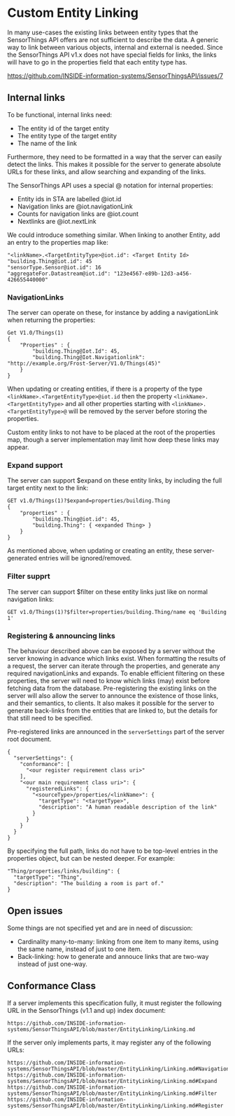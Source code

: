# Custom Entity Linking

In many use-cases the existing links between entity types that the SensorThings API offers are not sufficient to describe the data.
A generic way to link between various objects, internal and external is needed.
Since the SensorThings API v1.x does not have special fields for links, the links will have to go in the properties field that each entity type has.

https://github.com/INSIDE-information-systems/SensorThingsAPI/issues/7


## Internal links

To be functional, internal links need:
- The entity id of the target entity
- The entity type of the target entity
- The name of the link

Furthermore, they need to be formatted in a way that the server can easily detect the links.
This makes it possible for the server to generate absolute URLs for these links, and allow searching and expanding of the links.

The SensorThings API uses a special @ notation for internal properties:
- Entity ids in STA are labelled @iot.id
- Navigation links are <TargetEntityType>@iot.navigationLink
- Counts for navigation links are <TargetEntityType>@iot.count
- Nextlinks are @iot.nextLink

We could introduce something similar. When linking to another Entity, add an entry to the properties map like:

    "<linkName>.<TargetEntityType>@iot.id": <Target Entity Id>
    "building.Thing@iot.id": 45
    "sensorType.Sensor@iot.id": 16
    "aggregateFor.Datastream@iot.id": "123e4567-e89b-12d3-a456-426655440000"


### NavigationLinks

The server can operate on these, for instance by adding a navigationLink when returning the properties:

    Get V1.0/Things(1)
    {
        "Properties" : {
            "building.Thing@Iot.Id": 45,
            "building.Thing@Iot.Navigationlink": "http://example.org/Frost-Server/V1.0/Things(45)"
        }
    }

When updating or creating entities, if there is a property of the type `<linkName>.<TargetEntityType>@iot.id` then the property `<linkName>.<TargetEntityType>` and all other properties starting with `<linkName>.<TargetEntityType>@` will be removed by the server before storing the properties.

Custom entity links to not have to be placed at the root of the properties map, though a server implementation may limit how deep these links may appear.


### Expand support

The server can support $expand on these entity links, by including the full target entity next to the link:

    GET v1.0/Things(1)?$expand=properties/building.Thing
    {
        "properties" : {
            "building.Thing@iot.id": 45,
            "building.Thing": { <expanded Thing> }
        }
    }

As mentioned above, when updating or creating an entity, these server-generated entries will be ignored/removed.


### Filter supprt

The server can support $filter on these entity links just like on normal navigation links:

    GET v1.0/Things(1)?$filter=properties/building.Thing/name eq 'Building 1'


### Registering & announcing links

The behaviour described above can be exposed by a server without the server knowing in advance which links exist.
When formatting the results of a request, the server can iterate through the properties, and generate any required navigationLinks and expands.
To enable efficient filtering on these properties, the server will need to know which links (may) exist before fetching data from the database.
Pre-registering the existing links on the server will also allow the server to announce the existence of those links, and their semantics, to clients.
It also makes it possible for the server to generate back-links from the entities that are linked to, but the details for that still need to be specified.

Pre-registered links are announced in the `serverSettings` part of the server root document.

    {
      "serverSettings": {
        "conformance": [
          "<our register requirement class uri>"
        ],
        "<our main requirement class uri>": {
          "registeredLinks": {
            "<sourceType>/properties/<linkName>": {
              "targetType": "<targetType>",
              "description": "A human readable description of the link"
            }
          }
        }
      }
    }

By specifying the full path, links do not have to be top-level entries in the properties object, but can be nested deeper.
For example:

    "Thing/properties/links/building": {
      "targetType": "Thing",
      "description": "The building a room is part of."
    }


## Open issues

Some things are not specified yet and are in need of discussion:

- Cardinality many-to-many: linking from one item to many items, using the same name, instead of just to one item.
- Back-linking: how to generate and annouce links that are two-way instead of just one-way.


## Conformance Class

If a server implements this specification fully, it must register the following URL in the SensorThings (v1.1 and up) index document:

    https://github.com/INSIDE-information-systems/SensorThingsAPI/blob/master/EntityLinking/Linking.md

If the server only implements parts, it may register any of the following URLs:

    https://github.com/INSIDE-information-systems/SensorThingsAPI/blob/master/EntityLinking/Linking.md#NavigationLinks
    https://github.com/INSIDE-information-systems/SensorThingsAPI/blob/master/EntityLinking/Linking.md#Expand
    https://github.com/INSIDE-information-systems/SensorThingsAPI/blob/master/EntityLinking/Linking.md#Filter
    https://github.com/INSIDE-information-systems/SensorThingsAPI/blob/master/EntityLinking/Linking.md#Register


